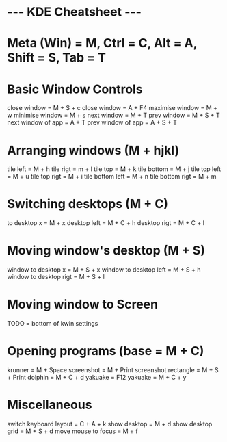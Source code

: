 # --- KDE Cheatsheet --- 
# Meta (Win) = M, Ctrl = C, Alt = A, Shift = S, Tab = T

# Basic Window Controls
close window = M + S + c
close window = A + F4
maximise window = M + w
minimise window = M + s
next window = M + T
prev window = M + S + T
next window of app = A + T
prev window of app = A + S + T

# Arranging windows (M + hjkl)
tile left = M + h
tile rigt = m + l
tile top = M + k
tile bottom = M + j
tile top left = M + u
tile top rigt = M + i
tile bottom left = M + n
tile bottom rigt = M + m

# Switching desktops (M + C)
to desktop x = M + x 
desktop left = M + C + h
desktop rigt = M + C + l

# Moving window's desktop (M + S)
window to desktop x = M + S + x 
window to desktop left = M + S + h
window to desktop rigt = M + S + l 

# Moving window to Screen
TODO = bottom of kwin settings

# Opening programs (base = M + C)
krunner = M + Space
screenshot = M + Print
screenshot rectangle = M + S + Print 
dolphin = M + C + d
yakuake = F12
yakuake = M + C + y

# Miscellaneous
switch keyboard layout = C + A + k
show desktop = M + d
show desktop grid = M + S + d
move mouse to focus = M + f
